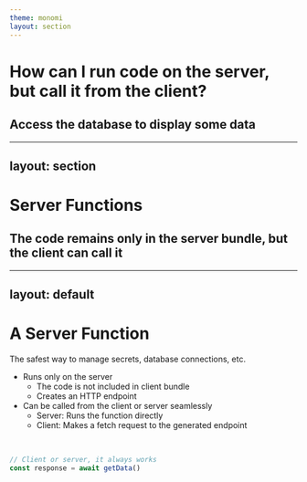 ```yaml
---
theme: monomi
layout: section
---
```


# How can I run code on the server, but call it from the client?

## Access the database to display some data

---
layout: section
---

# Server Functions

## The code remains only in the server bundle, but the client can call it

---
layout: default
---

# A Server Function

The safest way to manage secrets, database connections, etc.

- Runs only on the server
  - The code is not included in client bundle
  - Creates an HTTP endpoint
- Can be called from the client or server seamlessly
  - Server: Runs the function directly
  - Client: Makes a fetch request to the generated endpoint

<br />

```ts
// Client or server, it always works
const response = await getData()
```
